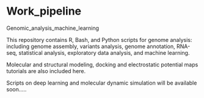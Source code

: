 # Work_pipeline
Genomic_analysis_machine_learning

This repository contains R, Bash, and Python scripts for genome analysis:  including genome assembly, variants analysis, genome annotation, RNA-seq, statistical analysis, exploratory data analysis, and machine learning.

Molecular and structural modeling, docking and electrostatic potential maps tutorials are also included here.

Scripts on deep learning and molecular dynamic simulation will be available soon.....


